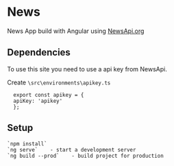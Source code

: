 # News

  News App build with Angular using [NewsApi.org](https://newsapi.org)

## Dependencies
  To use this site you need to use a api key from NewsApi.
  
  Create `\src\environments\apikey.ts`

      export const apikey = {
      apiKey: 'apikey'
      };

## Setup

    `npm install`
    `ng serve`    - start a development server
    `ng build --prod`    - build project for production

